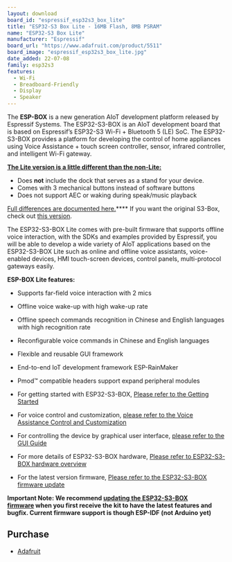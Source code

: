 ```yaml
---
layout: download
board_id: "espressif_esp32s3_box_lite"
title: "ESP32-S3 Box Lite - 16MB Flash, 8MB PSRAM"
name: "ESP32-S3 Box Lite"
manufacturer: "Espressif"
board_url: "https://www.adafruit.com/product/5511"
board_image: "espressif_esp32s3_box_lite.jpg"
date_added: 22-07-08
family: esp32s3
features:
  - Wi-Fi
  - Breadboard-Friendly
  - Display
  - Speaker
---
```


The **ESP-BOX** is a new generation AIoT development platform released by Espressif Systems. The ESP32-S3-BOX is an AIoT development board that is based on Espressif’s ESP32-S3 Wi-Fi + Bluetooth 5 (LE) SoC. The ESP32-S3-BOX provides a platform for developing the control of home appliances using Voice Assistance + touch screen controller, sensor, infrared controller, and intelligent Wi-Fi gateway.

**[The Lite version is a little different than the non-Lite:](https://www.espressif.com/en/news/ESP32-S3-BOX_video)**

- Does **not** include the dock that serves as a stand for your device.
- Comes with 3 mechanical buttons instead of software buttons
- Does not support AEC or waking during speak/music playback

[Full differences are documented here.](https://www.espressif.com/en/news/ESP32-S3-BOX_video)**** If you want the original S3-Box, check out [this version](http://www.adafruit.com/product/5290).

The ESP32-S3-BOX Lite comes with pre-built firmware that supports offline voice interaction, with the SDKs and examples provided by Espressif, you will be able to develop a wide variety of AIoT applications based on the ESP32-S3-BOX Lite such as online and offline voice assistants, voice-enabled devices, HMI touch-screen devices, control panels, multi-protocol gateways easily.

**ESP-BOX Lite features:**

- Supports far-field voice interaction with 2 mics
- Offline voice wake-up with high wake-up rate
- Offline speech commands recognition in Chinese and English languages with high recognition rate
- Reconfigurable voice commands in Chinese and English languages
- Flexible and reusable GUI framework
- End-to-end IoT development framework ESP-RainMaker
- Pmod™ compatible headers support expand peripheral modules

- For getting started with ESP32-S3-BOX, [Please refer to the Getting Started](https://github.com/espressif/esp-box/blob/master/docs/getting_started.md)
- For voice control and customization, [please refer to the Voice Assistance Control and Customization](https://github.com/espressif/esp-box/blob/master/docs/getting_started.md#voice-assistance-control-and-customization)
- For controlling the device by graphical user interface, [please refer to the GUI Guide](https://github.com/espressif/esp-box/blob/master/docs/getting_started.md#esp32-s3-box-graphical-user-interface)
- For more details of ESP32-S3-BOX hardware, [Please refer to ESP32-S3-BOX hardware overview](https://github.com/espressif/esp-box/blob/master/docs/hardware_overview.md)
- For the latest version firmware, [Please refer to the ESP32-S3-BOX firmware update](https://github.com/espressif/esp-box/blob/master/docs/firmware_update.md)

**Important Note: We recommend [updating the ESP32-S3-BOX firmware](https://github.com/espressif/esp-box/blob/master/docs/firmware_update.md) when you first receive the kit to have the latest features and bugfix. Current firmware support is though ESP-IDF (not Arduino yet)**

## Purchase

* [Adafruit](https://www.adafruit.com/product/5511)
